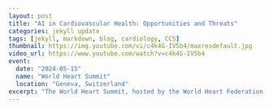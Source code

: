 ```yaml
---
layout: post
title: "AI in Cardiovascular Health: Opportunities and Threats"
categories: jekyll update
tags: [jekyll, markdown, blog, cardiology, CCS]
thumbnail: https://img.youtube.com/vi/c4k4G-IV5b4/maxresdefault.jpg
video_url: https://www.youtube.com/watch?v=c4k4G-IV5b4
event:
  date: "2024-05-15"
  name: "World Heart Summit"
  location: "Geneva, Switzerland"
excerpt: "The World Heart Summit, hosted by the World Heart Federation, convenes global leaders to tackle the burden of cardiovascular disease. I was invited to explain AI’s potential in advancing diagnosis and treatment optimization in cardio vascular care."
---
```


  

